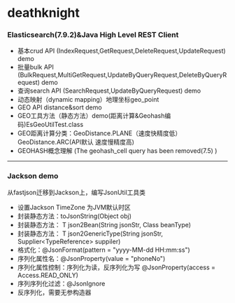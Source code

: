 # deathknight

###  Elasticsearch(7.9.2)&Java High Level REST Client

 - 基本crud API (IndexRequest,GetRequest,DeleteRequest,UpdateRequest) demo
 - 批量bulk API (BulkRequest,MultiGetRequest,UpdateByQueryRequest,DeleteByQueryRequest) demo
 - 查询search API (SearchRequest,UpdateByQueryRequest) demo
 - 动态映射（dynamic mapping）地理坐标geo_point
 - GEO API distance&sort demo
 - GEO工具方法（静态方法）demo(距离计算&Geohash编码)EsGeoUtilTest.class
 - GEO距离计算分类：GeoDistance.PLANE（速度快精度低）  GeoDistance.ARC(API默认 速度慢精度高)
 - GEOHASH概念理解 (The geohash_cell query has been removed(7.5) )
 
 ----
 
###  Jackson demo


从fastjson迁移到Jackson上，编写JsonUtil工具类

- 设置Jackson TimeZone 为JVM默认时区
- 封装静态方法：toJsonString(Object obj) 
- 封装静态方法：<T> T json2Bean(String jsonStr, Class<T> beanType)
- 封装静态方法：<T> T json2GenericType(String jsonStr, Supplier<TypeReference<T>> suppiler)
- 格式化：@JsonFormat(pattern = "yyyy-MM-dd HH:mm:ss")
- 序列化属性名：@JsonProperty(value = "phoneNo")
- 序列化属性控制：序列化为读，反序列化为写 @JsonProperty(access = Access.READ_ONLY) 
- 序列序列化过滤：@JsonIgnore
- 反序列化，需要无参构造器
